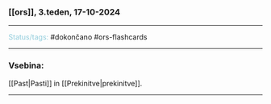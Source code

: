 ### [[ors]], 3.teden, 17-10-2024
---

<font color="#92cddc">Status/tags:</font> #dokončano #ors-flashcards 

---

### Vsebina:

[[Past|Pasti]] in [[Prekinitve|prekinitve]].

---
